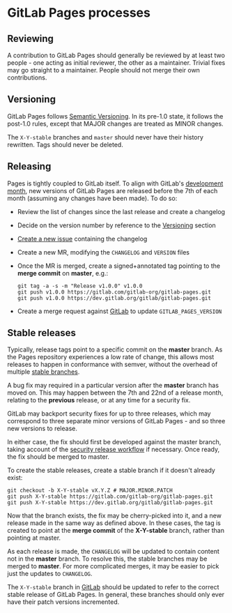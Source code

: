 # GitLab Pages processes

## Reviewing

A contribution to GitLab Pages should generally be reviewed by at least two
people - one acting as initial reviewer, the other as a maintainer. Trivial
fixes may go straight to a maintainer. People should not merge their own
contributions.

## Versioning

GitLab Pages follows [Semantic Versioning](https://semver.org/). In its pre-1.0
state, it follows the post-1.0 rules, except that MAJOR changes are treated as
MINOR changes.

The `X-Y-stable` branches and `master` should never have their history
rewritten. Tags should never be deleted.

## Releasing

Pages is tightly coupled to GitLab itself. To align with GitLab's
[development month](https://gitlab.com/gitlab-org/gitlab-ce/blob/master/PROCESS.md),
new versions of GitLab Pages are released before the 7th of each month (assuming
any changes have been made). To do so:

* Review the list of changes since the last release and create a changelog
* Decide on the version number by reference to the [Versioning](#versioning) section
* [Create a new issue](https://gitlab.com/gitlab-org/gitlab-pages/issues/new)
  containing the changelog
* Create a new MR, modifying the `CHANGELOG` and `VERSION` files
* Once the MR is merged, create a signed+annotated tag pointing to the **merge commit** on **master**, e.g.:

    ```shell
    git tag -a -s -m "Release v1.0.0" v1.0.0
    git push v1.0.0 https://gitlab.com/gitlab-org/gitlab-pages.git
    git push v1.0.0 https://dev.gitlab.org/gitlab/gitlab-pages.git
    ```

* Create a merge request against [GitLab](https://gitlab.com/gitlab-org/gitlab-ce) to update `GITLAB_PAGES_VERSION`

## Stable releases

Typically, release tags point to a specific commit on the **master** branch. As
the Pages repository experiences a low rate of change, this allows most releases
to happen in conformance with semver, without the overhead of multiple [stable branches](https://docs.gitlab.com/ee/workflow/gitlab_flow.html).

A bug fix may required in a particular version after the **master** branch has
moved on. This may happen between the 7th and 22nd of a release month, relating
to the **previous** release, or at any time for a security fix.

GitLab may backport security fixes for up to three releases, which may
correspond to three separate minor versions of GitLab Pages - and so three new
versions to release.

In either case, the fix should first be developed against the master branch,
taking account of the [security release workflow](https://about.gitlab.com/handbook/engineering/workflow/#security-issues)
if necessary. Once ready, the fix should be merged to master.

To create the stable releases, create a stable branch if it doesn't already
exist:

```
git checkout -b X-Y-stable vX.Y.Z # MAJOR.MINOR.PATCH
git push X-Y-stable https://gitlab.com/gitlab-org/gitlab-pages.git
git push X-Y-stable https://dev.gitlab.org/gitlab/gitlab-pages.git
```

Now that the branch exists, the fix may be cherry-picked into it, and a new
release made in the same way as defined above. In these cases, the tag is
created to point at the **merge commit** of the **X-Y-stable** branch, rather
than pointing at master.

As each release is made, the `CHANGELOG` will be updated to contain content not
in the **master** branch. To resolve this, the stable branches may be merged to
**master**. For more complicated merges, it may be easier to pick just the
updates to `CHANGELOG`.

The `X-Y-stable` branch in [GitLab](https://gitlab.com/gitlab-org/gitlab-ce)
should be updated to refer to the correct stable release of GitLab Pages. In
general, these branches should only ever have their patch versions incremented.
